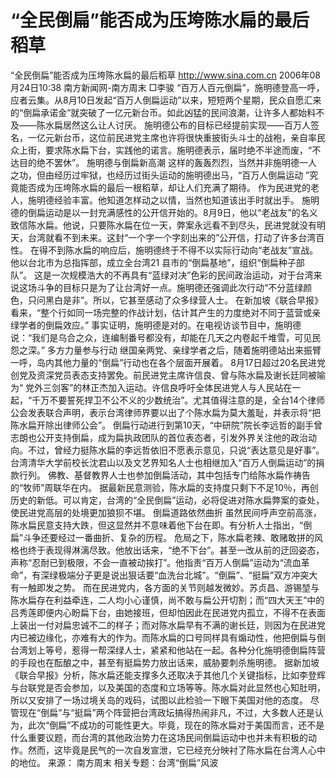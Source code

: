 # “全民倒扁”能否成为压垮陈水扁的最后稻草

“全民倒扁”能否成为压垮陈水扁的最后稻草
http://www.sina.com.cn 2006年08月24日10:38 南方新闻网-南方周末
□李骏
“百万人百元倒扁”，施明德登高一呼，应者云集。从8月10日发起“百万人倒扁运动”以来，短短两个星期，民众自愿汇来的“倒扁承诺金”就突破了一亿元新台币。如此凶猛的民间浪潮，让许多人都始料不及——陈水扁居然这么让人讨厌。
施明德公布的目标已经提前实现——百万人签名，一亿元新台币，这位前民进党主席也许将很快重披街头斗士的战袍，亲自率民众上街，要求陈水扁下台，实践他的诺言。施明德表示，届时绝不半途而废，“不达目的绝不罢休”。
施明德与倒扁新高潮
这样的轰轰烈烈，当然并非施明德一人之功，但由经历过牢狱，也经历过街头运动的施明德出马，“百万人倒扁运动 ”究竟能否成为压垮陈水扁的最后一根稻草，却让人们充满了期待。
作为民进党的老人，施明德经验丰富。他知道怎样动之以情，当然也知道该出手时就出手。
施明德的倒扁运动是以一封充满感性的公开信开始的。8月9日，他以“老战友”的名义致信陈水扁。他说，只要陈水扁在位一天，弊案永远看不到尽头，民进党就没有明天，台湾就看不到未来。这封“一个字一个字刻出来的”公开信，打动了许多台湾百性。
在得不到陈水扁的响应后，施明德终于不得不以实际行动向“老战友”宣战。他以台北市为总指挥部，成立全台湾21 县市的“倒扁基地”，组织“倒扁种子部队”。
这是一次规模浩大的不再具有“蓝绿对决”色彩的民间政治运动，对于台湾来说这场斗争的目标只是为了让台湾好一点。施明德还强调此次行动“不分蓝绿颜色，只问黑白是非”。所以，它甚至感动了众多绿营人士。
在新加坡《联合早报》看来，“整个行如同一场完整的作战计划，估计其产生的力度绝对不同于蓝营或亲绿学者的倒扁效应。”
事实证明，施明德是对的。在电视访谈节目中，施明德说：“我们是乌合之众，连编制番号都没有，却能在几天之内卷起千堆雪，可见民怨之深。”
多方力量参与行动
继国亲两党、亲绿学者之后，随着施明德站出来振臂一呼，岛内其他力量的“倒扁”行动也在各个层面开展着。
8月17日超过20名民进党创党及资深党员表态支持罢免。前民进党主席许信良、曾与陈水扁及谢长廷同被喻为“ 党外三剑客”的林正杰加入运动。许信良呼吁全体民进党人与人民站在一起，“千万不要誓死捍卫不公不义的少数统治”。尤其值得注意的是，全台14个律师公会发表联合声明，表示台湾律师界要以出了个陈水扁为莫大羞耻，并表示将“把陈水扁开除出律师公会”。
倒扁行动进行到第10天，“中研院”院长李远哲的副手曾志朗也公开支持倒扁，成为扁执政团队的首位表态者，引发外界关注他的政治动向。不过，曾经力挺陈水扁的李远哲依旧不愿表示意见，只说“表达意见是好事”。台湾清华大学前校长沈君山以及文艺界知名人士也相继加入“百万人倒扁运动”的捐款行列。
佛教、基督教界人士也参加倒扁活动，其中包括专门给陈水扁作祷告的“牧师”周联华在内。
据最新民意测验，陈水扁的支持度只剩下不足10％，再创历史的新低。可以肯定，台湾的“全民倒扁”运动，必将促进对陈水扁弊案的查处，使民进党高层的处境更加狼狈不堪。
倒扁道路依然曲折
虽然民间呼声空前高涨，陈水扁民意支持大跌，但这显然并不意味着他下台在即。有分析人士指出，“倒扁”斗争还要经过一番曲折、复杂的历程。
危局之下，陈水扁老辣、敢赌敢拼的风格也终于表现得淋漓尽致。他放出话来，“绝不下台”。甚至一改从前的迂回姿态，声称“忍耐已到极限，不会一直被动挨打”。他指责“百万人倒扁”运动为“流血革命”，有深绿极端分子更是说出狠话要“血洗台北城”。“倒扁”、“挺扁”双方冲突大有一触即发之势。
而在民进党内，各方面的关节则越发微妙。苏贞昌、游锡堃与陈水扁存在利益牵连，二人均小心谨慎，尚不敢与扁公开切割；而“四大天王”中的吕秀莲即便内心盼扁下台，由她接班，但却怕因此在民进党内孤立，不得不在表面上装出一付对扁忠诚不二的样子；而对陈水扁早有不满的谢长廷，则因为在民进党内已被边缘化，亦难有大的作为。而陈水扁的口号同样具有煽动性，他把倒扁与倒台湾划上等号，惹得一帮深绿人士，紧紧和他站在一起。各种分化施明德倒扁阵营的手段也在酝酿之中，甚至有挺扁势力放出话来，威胁要刺杀施明德。
据新加坡《联合早报》分析，陈水扁还能支撑多久还取决于其他几个关键指标，比如李登辉与台联党是否会参加，以及美国的态度和立场等等。陈水扁对此显然也心知肚明，所以又安排了一场过境关岛的戏码，试图以此检验一下眼下美国对他的态度。
尽管现在“倒扁”与“挺扁”两个阵营把台湾政坛搞得热闹非凡，不过，大多数人还是认为，此次“倒扁”不成功的可能性更大。毕竟，现在的陈水扁对于美国而言，还不是什么重要议题，而台湾的其他政治势力在这场民间倒扁运动中也并未有积极的动作。然而，这毕竟是民气的一次自发宣泄，它已经充分映衬了陈水扁在台湾人心中的地位。 来源：
南方周末
相关专题：台湾“倒扁”风波 

